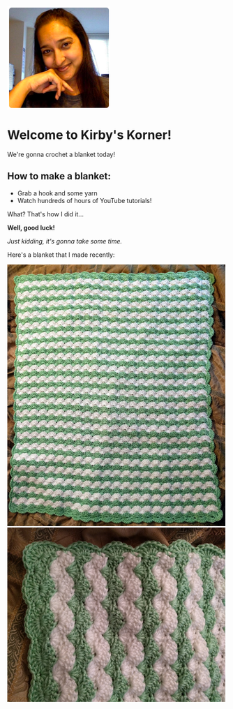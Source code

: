 ![my photo](/my-photo.png)

# Welcome to Kirby's Korner!

We're gonna crochet a blanket today!

## How to make a blanket:

- Grab a hook and some yarn
- Watch hundreds of hours of YouTube tutorials! 

What? That's how I did it...

**Well, good luck!** 

_Just kidding, it's gonna take some time._

Here's a blanket that I made recently:

<img src="blanket-1.jpg" width="500" height="600">

<img src="blanket-2.jpg" width="500" height="400">



